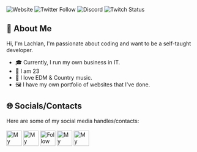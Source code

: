 <!--[<img src="https://raw.githubusercontent.com/lochmurdoch/lochmurdoch/main/socials" alt="Banner" title="Banner"/>](https://gfaundead.com) -->

![Website](https://img.shields.io/website?color=%2300ED00&down_color=%23FA4B32&down_message=gfaundead.come&logo=Google%20Chrome&logoColor=%2300ED00&style=for-the-badge&up_color=%2300ED00&up_message=gfaundead.com&url=https%3A%2F%2Fgfaundead.com)
![Twitter Follow](https://img.shields.io/twitter/follow/SimDifRandomHD?color=%231DA1F2&logo=Twitter&style=for-the-badge)
![Discord](https://img.shields.io/discord/843394927257976832?color=%237289DA&label=Private&logo=Discord&logoColor=%237289DA&style=for-the-badge)
![Twitch Status](https://img.shields.io/twitch/status/gfaundead?color=%239146FF&label=GFAUnDead&logo=Twitch&logoColor=%239146FF&style=for-the-badge)

## 📖 About Me

Hi, I'm Lachlan, I'm passionate about coding and want to be a self-taught developer.
- 🎓 Currently, I run my own business in IT.
- 📆 I am 23
- 🎵 I love EDM & Country music.
- 🖼️ I have my own portfolio of websites that I've done.

<!--## 🧐 What I'm Up To
- 🔭 I’m currently working on 
- 🌱 I’m currently learning 
- 🥅 Goals: 
  - 
  - 
- ⚡ Fun Fact: I love to play video games. -->

## 🌐 Socials/Contacts
Here are some of my social media handles/contacts:<br/>  
[<img src="https://raw.githubusercontent.com/lochmurdoch/lochmurdoch/main/socials/web.svg" height="40em" align="center" alt="My Website" title="My Website"/>](https://gfaundead.com)
[<img src="https://raw.githubusercontent.com/lochmurdoch/lochmurdoch/main/socials/Gmail.svg" height="40em" align="center" alt="My Email" title="My Email"/>](mailto://lachlan@lochstudios.com)
[<img src="https://raw.githubusercontent.com/lochmurdoch/lochmurdoch/main/socials/twitter.svg" height="40em" align="center" alt="Follow on Twitter" title="Follow on Twitter"/>](https://twitter.com/SimDifRandomHD)
[<img src="https://raw.githubusercontent.com/lochmurdoch/lochmurdoch/main/socials/discord.svg" height="40em" align="center" alt="My Discord Server" title="My Discord Server"/>](https://discord.gg/B2GqChHK8k)
[<img src="https://raw.githubusercontent.com/lochmurdoch/lochmurdoch/main/socials/twitch.png" height="40em" align="center" alt="My Twitch" title="My Twitch"/>](https://twitch.tv/gfaundead)  
